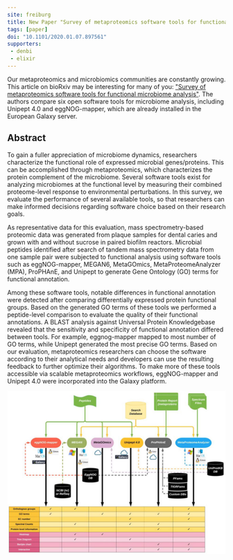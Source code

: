 ```yaml
---
site: freiburg
title: New Paper "Survey of metaproteomics software tools for functional microbiome analysis"
tags: [paper]
doi: "10.1101/2020.01.07.897561"
supporters:
 - denbi
 - elixir
---
```


Our metaproteomics and microbiomics communities are constantly growing. This article on bioRxiv may be interesting for many of you: ["Survey of metaproteomics software tools for functional microbiome analysis"](https://www.biorxiv.org/content/10.1101/2020.01.07.897561v1). The authors compare six open software tools for microbiome analysis, including Unipept 4.0 and eggNOG-mapper, which are already installed in the European Galaxy server.

## Abstract

To gain a fuller appreciation of microbiome dynamics, researchers characterize the functional role of expressed microbial genes/proteins. This can be accomplished through metaproteomics, which characterizes the protein complement of the microbiome. Several software tools exist for analyzing microbiomes at the functional level by measuring their combined proteome-level response to environmental perturbations. In this survey, we evaluate the performance of several available tools, so that researchers can make informed decisions regarding software choice based on their research goals.

As representative data for this evaluation, mass spectrometry-based proteomic data was generated from plaque samples for dental caries and grown with and without sucrose in paired biofilm reactors. Microbial peptides identified after search of tandem mass spectrometry data from one sample pair were subjected to functional analysis using software tools such as eggNOG-mapper, MEGAN6, MetaGOmics, MetaProteomeAnalyzer (MPA), ProPHAnE, and Unipept to generate Gene Ontology (GO) terms for functional annotation.

Among these software tools, notable differences in functional annotation were detected after comparing differentially expressed protein functional groups. Based on the generated GO terms of these tools we performed a peptide-level comparison to evaluate the quality of their functional annotations. A BLAST analysis against Universal Protein Knowledgebase revealed that the sensitivity and specificity of functional annotation differed between tools. For example, eggnog-mapper mapped to most number of GO terms, while Unipept generated the most precise GO terms. Based on our evaluation, metaproteomics researchers can choose the software according to their analytical needs and developers can use the resulting feedback to further optimize their algorithms. To make more of these tools accessible via scalable metaproteomics workflows, eggNOG-mapper and Unipept 4.0 were incorporated into the Galaxy platform.


![GraphClust2 workflow](/assets/media/metaproteomics.jpg)
